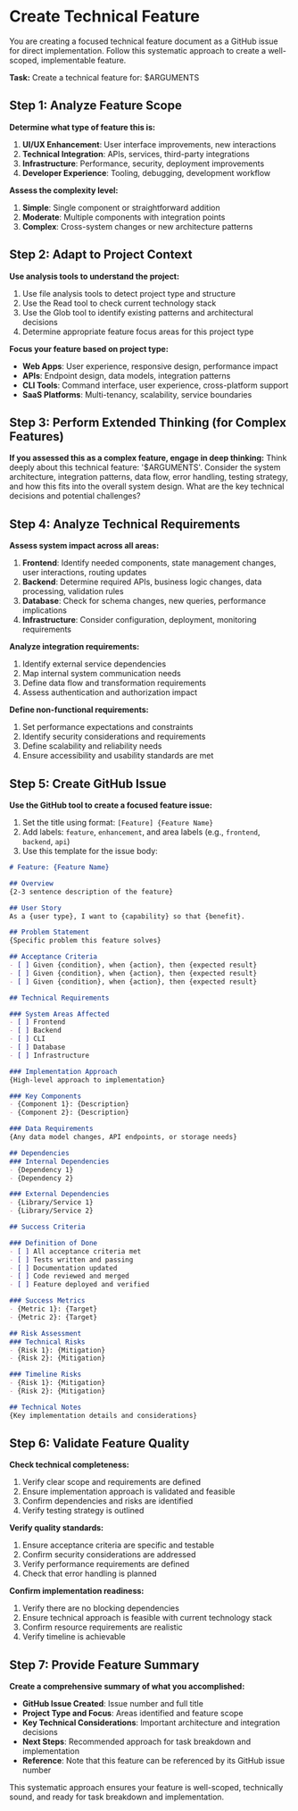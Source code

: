 # Create Technical Feature

You are creating a focused technical feature document as a GitHub issue for direct implementation. Follow this systematic approach to create a well-scoped, implementable feature.

**Task:** Create a technical feature for: $ARGUMENTS

## Step 1: Analyze Feature Scope

**Determine what type of feature this is:**
1. **UI/UX Enhancement**: User interface improvements, new interactions
2. **Technical Integration**: APIs, services, third-party integrations  
3. **Infrastructure**: Performance, security, deployment improvements
4. **Developer Experience**: Tooling, debugging, development workflow

**Assess the complexity level:**
1. **Simple**: Single component or straightforward addition
2. **Moderate**: Multiple components with integration points
3. **Complex**: Cross-system changes or new architecture patterns

## Step 2: Adapt to Project Context

**Use analysis tools to understand the project:**
1. Use file analysis tools to detect project type and structure
2. Use the Read tool to check current technology stack
3. Use the Glob tool to identify existing patterns and architectural decisions
4. Determine appropriate feature focus areas for this project type

**Focus your feature based on project type:**
- **Web Apps**: User experience, responsive design, performance impact
- **APIs**: Endpoint design, data models, integration patterns
- **CLI Tools**: Command interface, user experience, cross-platform support
- **SaaS Platforms**: Multi-tenancy, scalability, service boundaries

## Step 3: Perform Extended Thinking (for Complex Features)

**If you assessed this as a complex feature, engage in deep thinking:**
Think deeply about this technical feature: '$ARGUMENTS'. Consider the system architecture, integration patterns, data flow, error handling, testing strategy, and how this fits into the overall system design. What are the key technical decisions and potential challenges?

## Step 4: Analyze Technical Requirements

**Assess system impact across all areas:**
1. **Frontend**: Identify needed components, state management changes, user interactions, routing updates
2. **Backend**: Determine required APIs, business logic changes, data processing, validation rules  
3. **Database**: Check for schema changes, new queries, performance implications
4. **Infrastructure**: Consider configuration, deployment, monitoring requirements

**Analyze integration requirements:**
1. Identify external service dependencies
2. Map internal system communication needs
3. Define data flow and transformation requirements
4. Assess authentication and authorization impact

**Define non-functional requirements:**
1. Set performance expectations and constraints
2. Identify security considerations and requirements
3. Define scalability and reliability needs
4. Ensure accessibility and usability standards are met

## Step 5: Create GitHub Issue

**Use the GitHub tool to create a focused feature issue:**
1. Set the title using format: `[Feature] {Feature Name}`
2. Add labels: `feature`, `enhancement`, and area labels (e.g., `frontend`, `backend`, `api`)
3. Use this template for the issue body:
```markdown
# Feature: {Feature Name}

## Overview
{2-3 sentence description of the feature}

## User Story
As a {user type}, I want to {capability} so that {benefit}.

## Problem Statement
{Specific problem this feature solves}

## Acceptance Criteria
- [ ] Given {condition}, when {action}, then {expected result}
- [ ] Given {condition}, when {action}, then {expected result}
- [ ] Given {condition}, when {action}, then {expected result}

## Technical Requirements

### System Areas Affected
- [ ] Frontend
- [ ] Backend
- [ ] CLI
- [ ] Database
- [ ] Infrastructure

### Implementation Approach
{High-level approach to implementation}

### Key Components
- {Component 1}: {Description}
- {Component 2}: {Description}

### Data Requirements
{Any data model changes, API endpoints, or storage needs}

## Dependencies
### Internal Dependencies
- {Dependency 1}
- {Dependency 2}

### External Dependencies
- {Library/Service 1}
- {Library/Service 2}

## Success Criteria

### Definition of Done
- [ ] All acceptance criteria met
- [ ] Tests written and passing
- [ ] Documentation updated
- [ ] Code reviewed and merged
- [ ] Feature deployed and verified

### Success Metrics
- {Metric 1}: {Target}
- {Metric 2}: {Target}

## Risk Assessment
### Technical Risks
- {Risk 1}: {Mitigation}
- {Risk 2}: {Mitigation}

### Timeline Risks
- {Risk 1}: {Mitigation}
- {Risk 2}: {Mitigation}

## Technical Notes
{Key implementation details and considerations}
```

## Step 6: Validate Feature Quality

**Check technical completeness:**
1. Verify clear scope and requirements are defined
2. Ensure implementation approach is validated and feasible
3. Confirm dependencies and risks are identified
4. Verify testing strategy is outlined

**Verify quality standards:**
1. Ensure acceptance criteria are specific and testable
2. Confirm security considerations are addressed
3. Verify performance requirements are defined
4. Check that error handling is planned

**Confirm implementation readiness:**
1. Verify there are no blocking dependencies
2. Ensure technical approach is feasible with current technology stack
3. Confirm resource requirements are realistic
4. Verify timeline is achievable

## Step 7: Provide Feature Summary

**Create a comprehensive summary of what you accomplished:**
- **GitHub Issue Created**: Issue number and full title
- **Project Type and Focus**: Areas identified and feature scope
- **Key Technical Considerations**: Important architecture and integration decisions
- **Next Steps**: Recommended approach for task breakdown and implementation
- **Reference**: Note that this feature can be referenced by its GitHub issue number

This systematic approach ensures your feature is well-scoped, technically sound, and ready for task breakdown and implementation.
